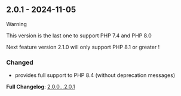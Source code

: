 
## 2.0.1 - 2024-11-05

> [!WARNING]
>
> This version is the last one to support PHP 7.4 and PHP 8.0
>
> Next feature version 2.1.0 will only support PHP 8.1 or greater !

### Changed

- provides full support to PHP 8.4 (without deprecation messages)

**Full Changelog**: [2.0.0...2.0.1](https://github.com/llaville/sarif-php-sdk/compare/2.0.0...2.0.1)
